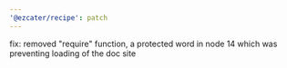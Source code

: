 ```yaml
---
'@ezcater/recipe': patch
---
```


fix: removed "require" function, a protected word in node 14 which was preventing loading of the doc site
